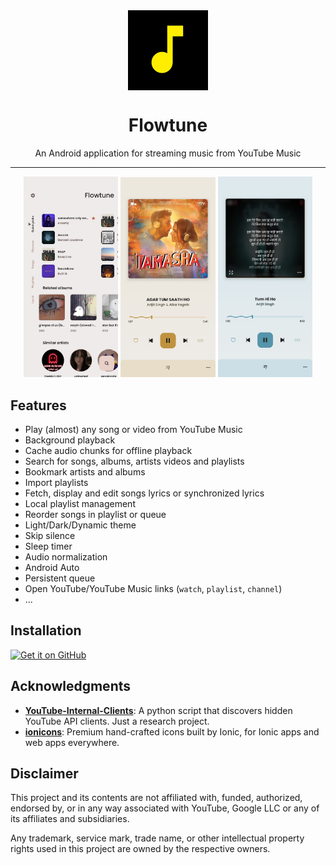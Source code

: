 <div align="center">
    <img src="./assets/20241012_100233.png" width="128" height="128" style="display: block; margin: 0 auto"/>
    <h1>Flowtune</h1>
    <p>An Android application for streaming music from YouTube Music</p>
</div>

---

<p align="center">
  <img src="./assets/Screenshot_20241012-100749_Flowtune.png"" width="30%" />
  <img src="./assets/Screenshot_20241012-100805_Flowtune.png" width="30%" />
  <img src="./assets/Screenshot_20241012-100835_Flowtune.png" width="30%" />

  
</p>

## Features
- Play (almost) any song or video from YouTube Music
- Background playback
- Cache audio chunks for offline playback
- Search for songs, albums, artists videos and playlists
- Bookmark artists and albums
- Import playlists
- Fetch, display and edit songs lyrics or synchronized lyrics
- Local playlist management
- Reorder songs in playlist or queue
- Light/Dark/Dynamic theme
- Skip silence
- Sleep timer
- Audio normalization
- Android Auto
- Persistent queue
- Open YouTube/YouTube Music links (`watch`, `playlist`, `channel`)
- ...

## Installation

[<img src="https://github.com/machiav3lli/oandbackupx/blob/034b226cea5c1b30eb4f6a6f313e4dadcbb0ece4/badge_github.png"
    alt="Get it on GitHub"
    height="80">](https://github.com/abhiram-76/flowtune/releases/latest)

    
## Acknowledgments
- [**YouTube-Internal-Clients**](https://github.com/zerodytrash/YouTube-Internal-Clients): A python script that discovers hidden YouTube API clients. Just a research project.
- [**ionicons**](https://github.com/ionic-team/ionicons): Premium hand-crafted icons built by Ionic, for Ionic apps and web apps everywhere.



## Disclaimer
This project and its contents are not affiliated with, funded, authorized, endorsed by, or in any way associated with YouTube, Google LLC or any of its affiliates and subsidiaries.

Any trademark, service mark, trade name, or other intellectual property rights used in this project are owned by the respective owners.

